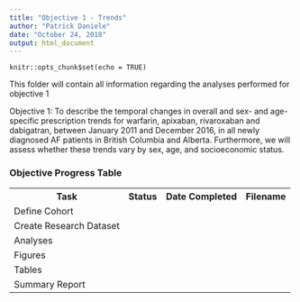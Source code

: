 ```yaml
---
title: "Objective 1 - Trends"
author: "Patrick Daniele"
date: "October 24, 2018"
output: html_document
---
```


```{r setup, include=FALSE}
knitr::opts_chunk$set(echo = TRUE)
```

<p> This folder will contain all information regarding the analyses performed for objective 1</p>

<p> Objective 1: To describe the temporal changes in overall and sex- and age-specific prescription trends for warfarin, apixaban, rivaroxaban and dabigatran, between January 2011 and December 2016, in all newly diagnosed AF patients in British Columbia and Alberta. Furthermore, we will assess whether these trends vary by sex, age, and socioeconomic status. </p>

<h3>Objective Progress Table</h3>
 <table style="width:100%">
  <tr>
    <th>Task</th>
    <th>Status</th>
    <th>Date Completed</th>
    <th>Filename</th>
  </tr>
  <tr>
    <td>Define Cohort</td>
    <td></td>
    <td></td>
    <td></td>
  </tr>
  <tr>
    <td>Create Research Dataset</td>
    <td></td>
    <td></td>
    <td></td>
  </tr>
    <tr>
    <td>Analyses</td>
    <td></td>
    <td></td>
    <td></td>
  </tr>
    <tr>
    <td>Figures</td>
    <td></td>
    <td></td>
    <td></td>
  </tr>
    <tr>
    <td>Tables</td>
    <td></td>
    <td></td>
    <td></td>
  </tr>
  <tr>
    <td>Summary Report</td>
    <td></td>
    <td></td>
    <td></td>
  </tr>
</table> 